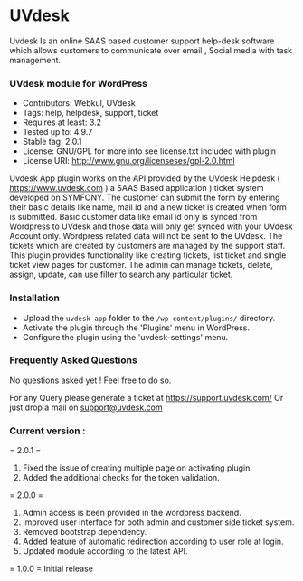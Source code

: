 # UVdesk
Uvdesk Is an online SAAS based customer support help-desk software which allows customers to communicate over email , Social media with task management.

### UVdesk module for WordPress
 - Contributors: Webkul, UVdesk
 - Tags:  help, helpdesk, support, ticket
 - Requires at least: 3.2
 - Tested up to: 4.9.7
 - Stable tag: 2.0.1
 - License: GNU/GPL for more info see license.txt included with plugin
 - License URI: http://www.gnu.org/licenseses/gpl-2.0.html

Uvdesk App plugin works on the API provided by the UVdesk Helpdesk ( https://www.uvdesk.com ) a SAAS Based application ) ticket system developed on SYMFONY. The customer can submit the form by entering their basic details like name, mail id and a new ticket is created when form is submitted. Basic customer data like email id only is synced from Wordpress to UVdesk and those data will only get synced with your UVdesk Account only. Wordpress related data will not be sent to the UVdesk. The tickets which are created by customers are managed by the support staff. This plugin provides functionality like creating tickets, list ticket and single ticket view pages for customer. The admin can manage tickets, delete, assign, update, can use filter to search any particular ticket.

### Installation
- Upload the `uvdesk-app` folder to the `/wp-content/plugins/` directory.
- Activate the plugin through the 'Plugins' menu in WordPress.
- Configure the plugin using the 'uvdesk-settings' menu.

### Frequently Asked Questions
No questions asked yet !  Feel free to do so.

For any Query please generate a ticket at https://support.uvdesk.com/
Or just drop a mail on support@uvdesk.com

### Current version :

= 2.0.1 =

1. Fixed the issue of creating multiple page on activating plugin.
2. Added the additional checks for the token validation.

= 2.0.0 =

1. Admin access is been provided in the wordpress backend.
2. Improved user interface for both admin and customer side ticket system.
3. Removed bootstrap dependency.
4. Added feature of automatic redirection according to user role at login.
5. Updated module according to the latest API.

= 1.0.0 =
Initial release
